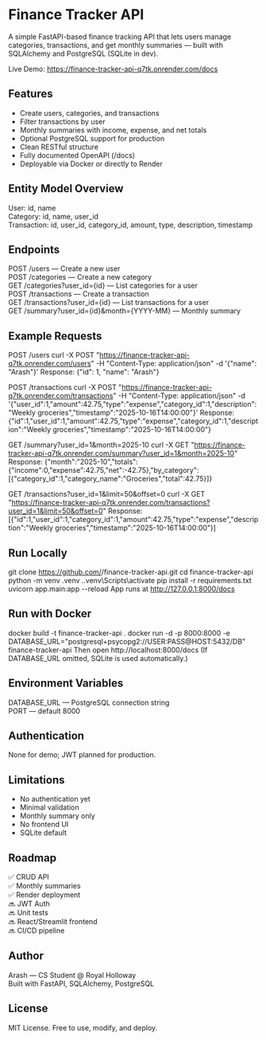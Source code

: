 # Finance Tracker API

A simple FastAPI-based finance tracking API that lets users manage categories, transactions, and get monthly summaries — built with SQLAlchemy and PostgreSQL (SQLite in dev).

Live Demo: https://finance-tracker-api-q7tk.onrender.com/docs

## Features
- Create users, categories, and transactions
- Filter transactions by user
- Monthly summaries with income, expense, and net totals
- Optional PostgreSQL support for production
- Clean RESTful structure
- Fully documented OpenAPI (/docs)
- Deployable via Docker or directly to Render

## Entity Model Overview
User: id, name  
Category: id, name, user_id  
Transaction: id, user_id, category_id, amount, type, description, timestamp

## Endpoints
POST /users — Create a new user  
POST /categories — Create a new category  
GET /categories?user_id={id} — List categories for a user  
POST /transactions — Create a transaction  
GET /transactions?user_id={id} — List transactions for a user  
GET /summary?user_id={id}&month={YYYY-MM} — Monthly summary

## Example Requests

POST /users
curl -X POST "https://finance-tracker-api-q7tk.onrender.com/users" -H "Content-Type: application/json" -d '{"name": "Arash"}'
Response:
{"id": 1, "name": "Arash"}

POST /transactions
curl -X POST "https://finance-tracker-api-q7tk.onrender.com/transactions" -H "Content-Type: application/json" -d '{"user_id":1,"amount":42.75,"type":"expense","category_id":1,"description":"Weekly groceries","timestamp":"2025-10-16T14:00:00"}'
Response:
{"id":1,"user_id":1,"amount":42.75,"type":"expense","category_id":1,"description":"Weekly groceries","timestamp":"2025-10-16T14:00:00"}

GET /summary?user_id=1&month=2025-10
curl -X GET "https://finance-tracker-api-q7tk.onrender.com/summary?user_id=1&month=2025-10"
Response:
{"month":"2025-10","totals":{"income":0,"expense":42.75,"net":-42.75},"by_category":[{"category_id":1,"category_name":"Groceries","total":42.75}]}

GET /transactions?user_id=1&limit=50&offset=0
curl -X GET "https://finance-tracker-api-q7tk.onrender.com/transactions?user_id=1&limit=50&offset=0"
Response:
[{"id":1,"user_id":1,"category_id":1,"amount":42.75,"type":"expense","description":"Weekly groceries","timestamp":"2025-10-16T14:00:00"}]

## Run Locally
git clone https://github.com/<your-username>/finance-tracker-api.git
cd finance-tracker-api
python -m venv .venv
.\.venv\Scripts\activate
pip install -r requirements.txt
uvicorn app.main:app --reload
App runs at http://127.0.0.1:8000/docs

## Run with Docker
docker build -t finance-tracker-api .
docker run -d -p 8000:8000 -e DATABASE_URL="postgresql+psycopg2://USER:PASS@HOST:5432/DB" finance-tracker-api
Then open http://localhost:8000/docs
(If DATABASE_URL omitted, SQLite is used automatically.)

## Environment Variables
DATABASE_URL — PostgreSQL connection string  
PORT — default 8000  

## Authentication
None for demo; JWT planned for production.

## Limitations
- No authentication yet
- Minimal validation
- Monthly summary only
- No frontend UI
- SQLite default

## Roadmap
✅ CRUD API  
✅ Monthly summaries  
✅ Render deployment  
🔜 JWT Auth  
🔜 Unit tests  
🔜 React/Streamlit frontend  
🔜 CI/CD pipeline

## Author
Arash — CS Student @ Royal Holloway  
Built with FastAPI, SQLAlchemy, PostgreSQL

## License
MIT License. Free to use, modify, and deploy.
